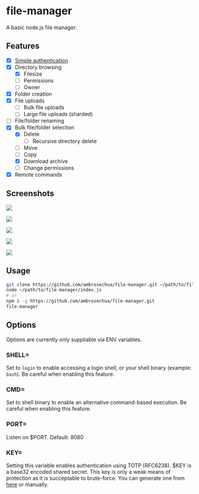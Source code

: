 
# file-manager

A basic node.js file manager. 

## Features

- [x] [Simple authentication](https://github.com/ambrosechua/file-manager#key)
- [x] Directory browsing
  - [x] Filesize
  - [ ] Permissions
  - [ ] Owner
- [x] Folder creation
- [x] File uploads
  - [ ] Bulk file uploads
  - [ ] Large file uploads (sharded)
- [ ] File/folder renaming
- [x] Bulk file/folder selection
  - [x] Delete
    - [ ] Recursive directory delete
  - [ ] Move
  - [ ] Copy
  - [x] Download archive
  - [ ] Change permissions
- [x] Remote commands
  
## Screenshots

![](https://ambrose.makerforce.io/file-manager/login1.png)

![](https://ambrose.makerforce.io/file-manager/upl2.png)

![](https://ambrose.makerforce.io/file-manager/ls1.png)

![](https://ambrose.makerforce.io/file-manager/rm1.png)

![](https://ambrose.makerforce.io/file-manager/dl1.png)

## Usage

```zsh
git clone https://github.com/ambrosechua/file-manager.git ~/path/to/file-manager
node ~/path/to/file-manager/index.js
# or
npm i -g https://github.com/ambrosechua/file-manager.git
file-manager
```

## Options

Options are currently only suppliable via ENV variables. 

### SHELL=

Set to `login` to enable accessing a login shell, or your shell binary (example: `bash`). Be careful when enabling this feature. 

### CMD=

Set to shell binary to enable an alternative command-based execution. Be careful when enabling this feature. 

### PORT=

Listen on $PORT. Default: 8080

### KEY=

Setting this variable enables authentication using 
TOTP (RFC6238). $KEY is a base32 encoded shared 
secret. This key is only a weak means of protection 
as it is succeptable to brute-force. You can generate 
one from [here](http://www.xanxys.net/totp/) or manually. 
